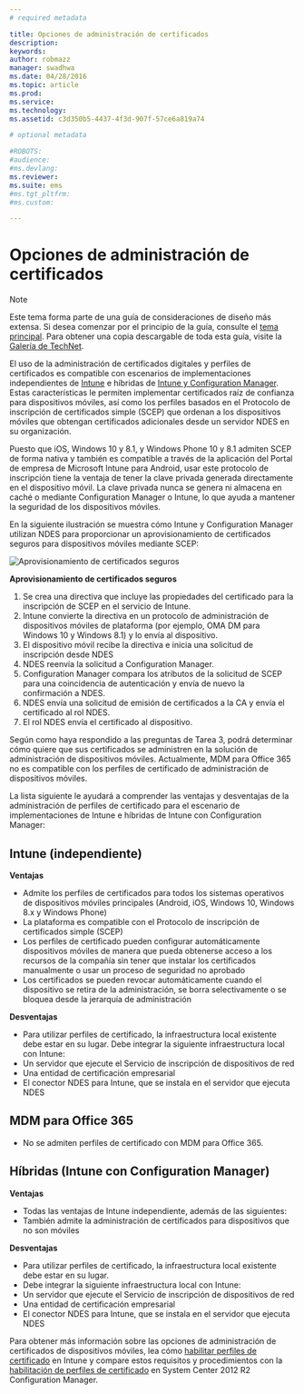 ```yaml
---
# required metadata

title: Opciones de administración de certificados
description:
keywords:
author: robmazz
manager: swadhwa
ms.date: 04/28/2016
ms.topic: article
ms.prod:
ms.service:
ms.technology:
ms.assetid: c3d350b5-4437-4f3d-907f-57ce6a819a74

# optional metadata

#ROBOTS:
#audience:
#ms.devlang:
ms.reviewer: 
ms.suite: ems
#ms.tgt_pltfrm:
#ms.custom:

---
```


# Opciones de administración de certificados

>[!NOTE]
>Este tema forma parte de una guía de consideraciones de diseño más extensa. Si desea comenzar por el principio de la guía, consulte el [tema principal](mdm-design-considerations-guide.md). Para obtener una copia descargable de toda esta guía, visite la [Galería de TechNet](https://gallery.technet.microsoft.com/Mobile-Device-Management-7d401582).

El uso de la administración de certificados digitales y perfiles de certificados es compatible con escenarios de implementaciones independientes de [Intune](/Intune/deployuse/secure-resource-access-with-certificate-profiles) e híbridas de [Intune y Configuration Manager](https://technet.microsoft.com/library/dn261202.aspx). Estas características le permiten implementar certificados raíz de confianza para dispositivos móviles, así como los perfiles basados en el Protocolo de inscripción de certificados simple (SCEP) que ordenan a los dispositivos móviles que obtengan certificados adicionales desde un servidor NDES en su organización.

Puesto que iOS, Windows 10 y 8.1, y Windows Phone 10 y 8.1 admiten SCEP de forma nativa y también es compatible a través de la aplicación del Portal de empresa de Microsoft Intune para Android, usar este protocolo de inscripción tiene la ventaja de tener la clave privada generada directamente en el dispositivo móvil. La clave privada nunca se genera ni almacena en caché o mediante Configuration Manager o Intune, lo que ayuda a mantener la seguridad de los dispositivos móviles.

En la siguiente ilustración se muestra cómo Intune y Configuration Manager utilizan NDES para proporcionar un aprovisionamiento de certificados seguros para dispositivos móviles mediante SCEP:

![Aprovisionamiento de certificados seguros](./media/MDM_Figure_07.png)

**Aprovisionamiento de certificados seguros**

1. Se crea una directiva que incluye las propiedades del certificado para la inscripción de SCEP en el servicio de Intune.
2. Intune convierte la directiva en un protocolo de administración de dispositivos móviles de plataforma (por ejemplo, OMA DM para Windows 10 y Windows 8.1) y lo envía al dispositivo.
3. El dispositivo móvil recibe la directiva e inicia una solicitud de inscripción desde NDES
4. NDES reenvía la solicitud a Configuration Manager.
5. Configuration Manager compara los atributos de la solicitud de SCEP para una coincidencia de autenticación y envía de nuevo la confirmación a NDES.
6. NDES envía una solicitud de emisión de certificados a la CA y envía el certificado al rol NDES.
7. El rol NDES envía el certificado al dispositivo.

Según como haya respondido a las preguntas de Tarea 3, podrá determinar cómo quiere que sus certificados se administren en la solución de administración de dispositivos móviles. Actualmente, MDM para Office 365 no es compatible con los perfiles de certificado de administración de dispositivos móviles. 

La lista siguiente le ayudará a comprender las ventajas y desventajas de la administración de perfiles de certificado para el escenario de implementaciones de Intune e híbridas de Intune con Configuration Manager:

## Intune (independiente)

**Ventajas**

- Admite los perfiles de certificados para todos los sistemas operativos de dispositivos móviles principales (Android, iOS, Windows 10, Windows 8.x y Windows Phone)
- La plataforma es compatible con el Protocolo de inscripción de certificados simple (SCEP)
- Los perfiles de certificado pueden configurar automáticamente dispositivos móviles de manera que pueda obtenerse acceso a los recursos de la compañía sin tener que instalar los certificados manualmente o usar un proceso de seguridad no aprobado
- Los certificados se pueden revocar automáticamente cuando el dispositivo se retira de la administración, se borra selectivamente o se bloquea desde la jerarquía de administración

**Desventajas**

- Para utilizar perfiles de certificado, la infraestructura local existente debe estar en su lugar. Debe integrar la siguiente infraestructura local con Intune:
 - Un servidor que ejecute el Servicio de inscripción de dispositivos de red
 - Una entidad de certificación empresarial
 - El conector NDES para Intune, que se instala en el servidor que ejecuta NDES

## MDM para Office 365

- No se admiten perfiles de certificado con MDM para Office 365.

## Híbridas (Intune con Configuration Manager)

**Ventajas**

- Todas las ventajas de Intune independiente, además de las siguientes:
 - También admite la administración de certificados para dispositivos que no son móviles

**Desventajas**

- Para utilizar perfiles de certificado, la infraestructura local existente debe estar en su lugar. 
- Debe integrar la siguiente infraestructura local con Intune:
 - Un servidor que ejecute el Servicio de inscripción de dispositivos de red
 - Una entidad de certificación empresarial
 - El conector NDES para Intune, que se instala en el servidor que ejecuta NDES

Para obtener más información sobre las opciones de administración de certificados de dispositivos móviles, lea cómo [habilitar perfiles de certificado](/Intune/deployuse/secure-resource-access-with-certificate-profiles) en Intune y compare estos requisitos y procedimientos con la [habilitación de perfiles de certificado](https://technet.microsoft.com/library/dn261202.aspx) en System Center 2012 R2 Configuration Manager.

<!--HONumber=Apr16_HO2-->


